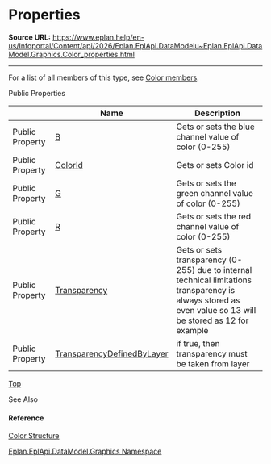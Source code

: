 # Properties

**Source URL:** https://www.eplan.help/en-us/Infoportal/Content/api/2026/Eplan.EplApi.DataModelu~Eplan.EplApi.DataModel.Graphics.Color_properties.html

---

For a list of all members of this type, see [Color members](Eplan.EplApi.DataModelu~Eplan.EplApi.DataModel.Graphics.Color_members.html).

Public Properties

|  | Name | Description |
| --- | --- | --- |
| Public Property | [B](Eplan.EplApi.DataModelu~Eplan.EplApi.DataModel.Graphics.Color~B.html) | Gets or sets the blue channel value of color (0-255) |
| Public Property | [ColorId](Eplan.EplApi.DataModelu~Eplan.EplApi.DataModel.Graphics.Color~ColorId.html) | Gets or sets Color id |
| Public Property | [G](Eplan.EplApi.DataModelu~Eplan.EplApi.DataModel.Graphics.Color~G.html) | Gets or sets the green channel value of color (0-255) |
| Public Property | [R](Eplan.EplApi.DataModelu~Eplan.EplApi.DataModel.Graphics.Color~R.html) | Gets or sets the red channel value of color (0-255) |
| Public Property | [Transparency](Eplan.EplApi.DataModelu~Eplan.EplApi.DataModel.Graphics.Color~Transparency.html) | Gets or sets transparency (0-255) due to internal technical limitations transparency is always stored as even value so 13 will be stored as 12 for example |
| Public Property | [TransparencyDefinedByLayer](Eplan.EplApi.DataModelu~Eplan.EplApi.DataModel.Graphics.Color~TransparencyDefinedByLayer.html) | if true, then transparency must be taken from layer |

[Top](#top)

See Also

#### Reference

[Color Structure](Eplan.EplApi.DataModelu~Eplan.EplApi.DataModel.Graphics.Color.html)
  
[Eplan.EplApi.DataModel.Graphics Namespace](Eplan.EplApi.DataModelu~Eplan.EplApi.DataModel.Graphics_namespace.html)